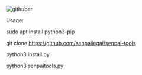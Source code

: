 

![githuber](https://user-images.githubusercontent.com/103486686/180169106-e8159978-17bb-421f-9e7d-e5b0cc259699.png)

Usage:

sudo apt install python3-pip

git clone https://github.com/senpailegal/senpai-tools

python3 install.py

python3 senpaitools.py
